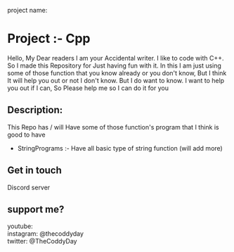project name:
# Project :- Cpp
Hello, My Dear readers I am your Accidental writer. I like to code with C++. So I made this Repository for Just having fun with it. In this I am just using some of those function that you know already or you don't know, But I think It will help you out or not I don't know. But I do want to know. I want to help you out if I can, So Please help me so I can do it for you


## Description:
This Repo has / will Have some of those function's program that I think is good to have
* StringPrograms :- Have all basic type of string function (will add more)

## Get in touch

Discord server

## support me?

youtube: </br>
instagram: @thecoddyday</br>
twitter: @TheCoddyDay </br>

